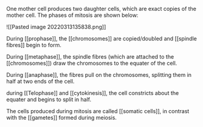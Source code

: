 One mother cell produces two daughter cells, which are exact copies of the mother cell. The phases of mitosis are shown below: 

![[Pasted image 20220313135838.png]]

During [[prophase]], the [[chromosomes]] are copied/doubled and [[spindle fibres]] begin to form. 

During [[metaphase]], the spindle fibres (which are attached to the [[chromosomes]]) draw the chromosomes to the equater of the cell. 

During [[anaphase]], the fibres pull on the chromosomes, splitting them in half at two ends of the cell. 

during [[Telophase]] and [[cytokinesis]], the cell constricts about the equater and begins to split in half.

The cells produced during mitosis are called [[somatic cells]], in contrast with the [[gametes]] formed during meiosis.